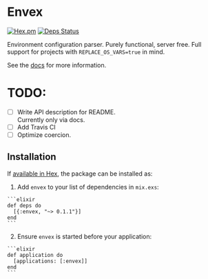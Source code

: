 # Envex

[![Hex.pm](https://img.shields.io/hexpm/v/envex.svg?maxAge=2592000)](https://hex.pm/packages/envex)
[![Deps Status](https://beta.hexfaktor.org/badge/prod/github/cnsa/envex.svg)](https://beta.hexfaktor.org/github/cnsa/envex)

Environment configuration parser. Purely functional, server free.
Full support for projects with `REPLACE_OS_VARS=true` in mind. 

See the [docs](https://hexdocs.pm/envex/) for more information.

# TODO:

- [ ] Write API description for README.  
  Currently only via docs.
- [ ] Add Travis CI
- [ ] Optimize coercion.  

## Installation

If [available in Hex](https://hex.pm/docs/publish), the package can be installed as:

  1. Add `envex` to your list of dependencies in `mix.exs`:

    ```elixir
    def deps do
      [{:envex, "~> 0.1.1"}]
    end
    ```

  2. Ensure `envex` is started before your application:

    ```elixir
    def application do
      [applications: [:envex]]
    end
    ```

